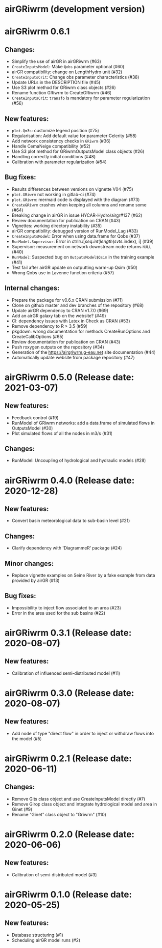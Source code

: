 # airGRiwrm (development version)

airGRiwrm 0.6.1
===============

Changes:
--------

* Simplify the use of airGR in airGRiwrm (#63)
* `CreateInputsModel`: Make `Qobs` parameter optional (#60)
* airGR compatibility: change on LengthHydro unit (#32)
* `CreateInputsCrit`: Change obs parameter characteristics (#38)
* Update URLs in the DESCRIPTION file (#45)
* Use S3 plot method for GRiwrm class objects (#26)
* Rename function GRiwrm to CreateGRiwrm (#46)
* `CreateInputsCrit`: `transfo` is mandatory for parameter regularization (#56)

New features:
-------------

* `plot.Qm3s`: customize legend position (#75)
* Regularisation: Add default value for parameter Celerity (#58)
* Add network consistency checks in `GRiwrm` (#36)
* Handle CemaNeige compatibility (#52)
* Use S3 plot method for GRiwrmOutputsModel class objects (#26)
* Handling correctly initial conditions (#48)
* Calibration with parameter regularization (#54)

Bug fixes:
----------

* Results differences between versions on vignette V04 (#75)
* `plot.GRiwrm` not working in gitlab-ci (#74)
* `plot.GRiwrm`: mermaid code is displayed with the diagram (#73)
* `CreateGRiwrm` crashes when keeping all columns and rename some (#64)
* Breaking change in airGR in issue HYCAR-Hydro/airgr#137 (#62)
* Review documentation for publication on CRAN (#43)
* Vignettes: working directory instability (#35)
* airGR compatibility: debugged version of RunModel_Lag (#33)
* `CreateInputsModel`: Error when using data.frame for Qobs (#37)
* `RunModel.Supervisor`: Error in ctrlr$U[seq.int(length(sv$ts.index), i] (#39)
* Supervisor: measurement on network downstream node returns `NULL` (#40)
* `RunModel`: Suspected bug on `OutputsModel$Qsim` in the training example (#41)
* Test fail after airGR update on outputting warm-up Qsim (#50)
* Wrong Qobs use in Lavenne function criteria (#57)

Internal changes:
-----------------

* Prepare the package for v0.6.x CRAN submission (#71)
* Clone on github master and dev branches of the repository (#68)
* Update airGR dependency to CRAN v1.7.0 (#69)
* Add an airGR galaxy tab on the website? (#49)
* CI: dependency issues with Latex in Check as CRAN (#53)
* Remove dependency to R > 3.5 (#59)
* pkgdown: wrong documentation for methods CreateRunOptions and CreateCalibOptions (#65)
* Review documentation for publication on CRAN (#43)
* Push roxygen outputs on the repository (#34)
* Generation of the https://airgriwrm.g-eau.net site documentation (#44)
* Automatically update website from package repository (#47)


airGRiwrm 0.5.0 (Release date: 2021-03-07)
==========

New features:
-------------

* Feedback control (#19)
* RunModel of GRiwrm networks: add a data.frame of simulated flows in OutputsModel (#30)
* Plot simulated flows of all the nodes in m3/s (#31)

Changes:
--------

* RunModel: Uncoupling of hydrological and hydraulic models (#28)


airGRiwrm 0.4.0 (Release date: 2020-12-28)
==========

New features:
-------------

* Convert basin meteorological data to sub-basin level (#21)

Changes:
--------

* Clarify dependency with 'DiagrammeR' package (#24)

Minor changes:
--------------

* Replace vignette examples on Seine River by a fake example from data provided by airGR (#13)

Bug fixes:
----------

* Impossibility to inject flow associated to an area (#23)
* Error in the area used for the sub basins (#22)


airGRiwrm 0.3.1 (Release date: 2020-08-07)
==========

New features:
-------------

* Calibration of influenced semi-distributed model (#11)


airGRiwrm 0.3.0 (Release date: 2020-08-07)
==========

New features:
-------------

* Add node of type "direct flow" in order to inject or withdraw flows into the model (#5)


airGRiwrm 0.2.1 (Release date: 2020-06-11)
==========

Changes:
--------

* Remove Gits class object and use CreateInputsModel directly (#7)
* Remove Girop class object and integrate hydrological model and area in Ginet (#9)
* Rename "Ginet" class object to "Griwrm" (#10)


airGRiwrm 0.2.0 (Release date: 2020-06-06)
==========

New features:
-------------

* Calibration of semi-distributed model (#3)


airGRiwrm 0.1.0 (Release date: 2020-05-25)
==========

New features:
-------------

* Database structuring (#1)
* Scheduling airGR model runs (#2)
